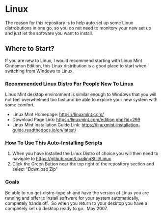 # Linux

The reason for this repository is to help auto set up some Linux distrobutions in one go, so you do not need to monitory your new set up and just let the software you want to install.




## Where to Start?
If you are new to Linux, I would recommend starting with Linux Mint Cinnamon Edition, this Linux distribution is a good place to start when switching from Windows to Linux.

### Recommended Linux Distro For People New To Linux
Linux Mint desktop environment is similar enough to Windows that you will not feel overwhelmed too fast and be able to explore your new system with some comfort.

* Linux Mint Homepage: https://linuxmint.com/
  
* Download Page Link: https://linuxmint.com/edition.php?id=299
  
* Linux Mint Installation Guide Link: https://linuxmint-installation-guide.readthedocs.io/en/latest/

### How To Use This Auto-Installing Scripts
1. When you have installed the Linux Distro of choice you will then need to navigate to https://github.com/LoadingStill/Linux
2. Click the Green Button near the top right of the repository section and select "Download Zip"

### Goals
Be able to run get-distro-type.sh and have the version of Linux you are running and offer to install software for your system automatically, completely hands off.  So when you return to your desktop you have a completely set up desktop ready to go.
 May 2007.
